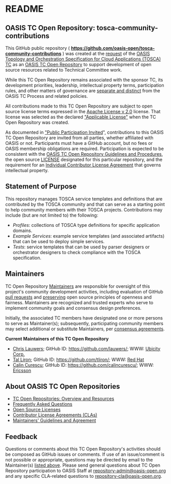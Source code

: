 <div>
<h1>README</h1>

<div>
<h2><a id="readme-general">OASIS TC Open Repository: tosca-community-contributions</a></h2>

<p>This GitHub public repository ( <b><a
href="https://github.com/oasis-open/tosca-community-contributions">https://github.com/oasis-open/tosca-community-contributions</a></b>
) was created at the <a
href="https://issues.oasis-open.org/browse/TCADMIN-2420">
request</a> of the <a
href="https://www.oasis-open.org/committees/tosca/">OASIS Topology and
Orchestration Specification for Cloud Applications (TOSCA) TC</a> as
an <a
href="https://www.oasis-open.org/resources/open-repositories/">OASIS
TC Open Repository</a> to support development of open source resources
related to Technical Committee work.</p>

<p>While this TC Open Repository remains associated with the sponsor
TC, its development priorities, leadership, intellectual property
terms, participation rules, and other matters of governance are <a
href="https://github.com/oasis-open/tosca-community-contributions/blob/master/CONTRIBUTING.md#governance-distinct-from-oasis-tc-process">separate
and distinct</a> from the OASIS TC Process and related policies.</p>

<p>All contributions made to this TC Open Repository are subject to
open source license terms expressed in the <a
href="https://www.oasis-open.org/sites/www.oasis-open.org/files/Apache-LICENSE-2.0.txt">Apache
License v 2.0</a> license.  That license was selected as the declared
<a
href="https://www.oasis-open.org/resources/open-repositories/licenses">"Applicable
License"</a> when the TC Open Repository was created.</p>

<p>As documented in <a
href="https://github.com/oasis-open/tosca-community-contributions/blob/master/CONTRIBUTING.md#public-participation-invited">"Public
Participation Invited</a>", contributions to this OASIS TC Open
Repository are invited from all parties, whether affiliated with OASIS
or not.  Participants must have a GitHub account, but no fees or OASIS
membership obligations are required.  Participation is expected to be
consistent with the <a
href="https://www.oasis-open.org/policies-guidelines/open-repositories">OASIS
TC Open Repository Guidelines and Procedures</a>, the open source <a
href="https://github.com/oasis-open/tosca-community-contributions/blob/master/LICENSE">LICENSE</a>
designated for this particular repository, and the requirement for an
<a
href="https://www.oasis-open.org/resources/open-repositories/cla/individual-cla">Individual
Contributor License Agreement</a> that governs intellectual
property.</p>

</div>

<div>
<h2><a id="purposeStatement">Statement of Purpose</a></h2>

<p>This repository manages TOSCA service templates and
definitions that are contributed by the TOSCA community and that can serve as a starting point to help community members with their TOSCA projects. Contributions may include (but are not limited to) the following:
<ul>
<li>
<em>Profiles</em>: collections of TOSCA type definitions for specific application domains.
</li>
<li>
<em>Example Services</em>: example service templates (and associated artifacts) that can be used to deploy simple services.
</li>
<li>
<em>Tests</em>: service templates that can be used by parser designers or orchestrator designers to check compliance with the TOSCA specification.
</li>
</ul>
</p>

<div>
<h2><a id="maintainers">Maintainers</a></h2>

<p>TC Open Repository <a href="https://www.oasis-open.org/resources/open-repositories/maintainers-guide">Maintainers</a> are responsible for oversight of this project's community development activities, including evaluation of GitHub <a href="https://github.com/oasis-open/tosca-community-contributions/blob/master/CONTRIBUTING.md#fork-and-pull-collaboration-model">pull requests</a> and <a href="https://www.oasis-open.org/policies-guidelines/open-repositories#repositoryManagement">preserving</a> open source principles of openness and fairness. Maintainers are recognized and trusted experts who serve to implement community goals and consensus design preferences.</p>

<p>Initially, the associated TC members have designated one or more persons to serve as Maintainer(s); subsequently, participating community members may select additional or substitute Maintainers, per <a href="https://www.oasis-open.org/resources/open-repositories/maintainers-guide#additionalMaintainers">consensus agreements</a>.</p>

<p><b><a id="currentMaintainers">Current Maintainers of this TC Open Repository</a></b></p>

<ul>
<li><a href="mailto:lauwers@ubicity.com">Chris Lauwers</a>; GitHub ID: <a href="https://github.com/lauwers/">https://github.com/lauwers/</a>; WWW: <a href="http://www.ubicity.com/">Ubicity Corp.</a></li>
<li><a href="mailto:tliron@redhat.com">Tal Liron</a>; GitHub ID: <a href="https://github.com/tliron/">https://github.com/tliron/</a>; WWW: <a href="http://www.redhat.com/">Red Hat</a></li>
<li><a href="mailto:calin.curescu@ericsson.com">Calin Curescu</a>; GitHub ID: <a href="https://github.com/calincurescu/">https://github.com/calincurescu/</a>; WWW: <a href="http://www.ericsson.com/">Ericsson</a></li>
</ul>

</div>

<div><h2><a id="aboutOpenRepos">About OASIS TC Open Repositories</a></h2>

<p><ul>
<li><a href="https://www.oasis-open.org/resources/open-repositories/">TC Open Repositories: Overview and Resources</a></li>
<li><a href="https://www.oasis-open.org/resources/open-repositories/faq">Frequently Asked Questions</a></li>
<li><a href="https://www.oasis-open.org/resources/open-repositories/licenses">Open Source Licenses</a></li>
<li><a href="https://www.oasis-open.org/resources/open-repositories/cla">Contributor License Agreements (CLAs)</a></li>
<li><a href="https://www.oasis-open.org/resources/open-repositories/maintainers-guide">Maintainers' Guidelines and Agreement</a></li>
</ul></p>

</div>

<div><h2><a id="feedback">Feedback</a></h2>

<p>Questions or comments about this TC Open Repository's activities should be composed as GitHub issues or comments. If use of an issue/comment is not possible or appropriate, questions may be directed by email to the Maintainer(s) <a href="#currentMaintainers">listed above</a>.  Please send general questions about TC Open Repository participation to OASIS Staff at <a href="mailto:repository-admin@oasis-open.org">repository-admin@oasis-open.org</a> and any specific CLA-related questions to <a href="mailto:repository-cla@oasis-open.org">repository-cla@oasis-open.org</a>.</p>

</div></div>

